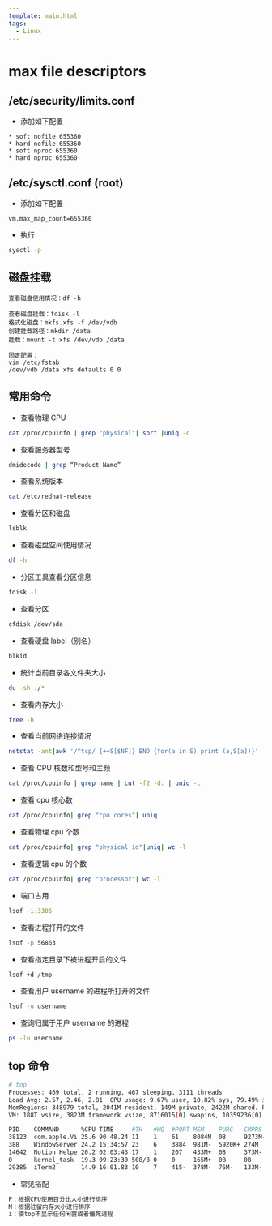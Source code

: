 ```yaml
---
template: main.html
tags:
  - Linux
---
```


# max file descriptors

## /etc/security/limits.conf

- 添加如下配置

```shell
* soft nofile 655360
* hard nofile 655360
* soft nproc 655360
* hard nproc 655360
```

## /etc/sysctl.conf (root)

- 添加如下配置

```shell
vm.max_map_count=655360
```

- 执行

```bash
sysctl -p
```

## 磁盘挂载

```shell
查看磁盘使用情况：df -h

查看磁盘挂载：fdisk -l
格式化磁盘：mkfs.xfs -f /dev/vdb
创建挂载路径：mkdir /data
挂载：mount -t xfs /dev/vdb /data

固定配置：
vim /etc/fstab
/dev/vdb /data xfs defaults 0 0
```

## 常用命令

- 查看物理 CPU

```bash
cat /proc/cpuinfo | grep "physical"| sort |uniq -c
```

- 查看服务器型号

```bash
dmidecode | grep “Product Name”
```

- 查看系统版本

```bash
cat /etc/redhat-release
```

- 查看分区和磁盘

```bash
lsblk
```

- 查看磁盘空间使用情况

```bash
df -h
```

- 分区工具查看分区信息

```bash
fdisk -l
```

- 查看分区

```bash
cfdisk /dev/sda
```

- 查看硬盘 label（别名）

```bash
blkid
```

- 统计当前目录各文件夹大小

```bash
du -sh ./*
```

- 查看内存大小

```bash
free -h
```

- 查看当前网络连接情况

```bash
netstat -ant|awk '/^tcp/ {++S[$NF]} END {for(a in S) print (a,S[a])}'
```

- 查看 CPU 核数和型号和主频

```bash
cat /proc/cpuinfo | grep name | cut -f2 -d: | uniq -c
```

- 查看 cpu 核心数

```bash
cat /proc/cpuinfo| grep "cpu cores"| uniq
```

- 查看物理 cpu 个数

```bash
cat /proc/cpuinfo| grep "physical id"|uniq| wc -l
```

- 查看逻辑 cpu 的个数

```bash
cat /proc/cpuinfo| grep "processor"| wc -l
```

- 端口占用

```bash
lsof -i:3306
```

- 查看进程打开的文件

```bash
lsof -p 56863
```

- 查看指定目录下被进程开启的文件

```bash
lsof +d /tmp
```

- 查看用户 username 的进程所打开的文件

```bash
lsof -u username
```

- 查询归属于用户 username 的进程

```bash
ps -lu username
```

## top 命令

```bash
# top
Processes: 469 total, 2 running, 467 sleeping, 3111 threads                                                                                                                     15:32:48
Load Avg: 2.57, 2.46, 2.81  CPU usage: 9.67% user, 10.82% sys, 79.49% idle   SharedLibs: 438M resident, 89M data, 23M linkedit.
MemRegions: 348979 total, 2041M resident, 149M private, 2422M shared. PhysMem: 15G used (1960M wired), 83M unused.
VM: 188T vsize, 3823M framework vsize, 8716015(0) swapins, 10359236(0) swapouts. Networks: packets: 63434144/53G in, 46790060/28G out. Disks: 22489480/544G read, 13429524/440G written.

PID    COMMAND      %CPU TIME     #TH   #WQ  #PORT MEM    PURG   CMPRS  PGRP  PPID  STATE    BOOSTS             %CPU_ME %CPU_OTHRS UID  FAULTS     COW     MSGSENT     MSGRECV
38123  com.apple.Vi 25.6 90:48.24 11    1    61    8084M  0B     9273M- 38123 1     sleeping *4[3]              0.00000 0.00000    501  6363101+   92      490         186
388    WindowServer 24.2 15:34:57 23    6    3884  981M-  5920K+ 274M   388   1     sleeping *0[1]              4.67062 2.97198    88   55674126+  9413740 404174596+  288000142+
14642  Notion Helpe 20.2 02:03:43 17    1    207   433M+  0B     373M-  14632 14632 sleeping *0[121]            0.00000 0.00000    501  9917166+   225816  9774063+    4216281+
0      kernel_task  19.3 09:23:30 508/8 0    0     165M+  0B     0B     0     0     running   0[0]              0.00000 0.00000    0    53925      0       1398020956+ 1170512637+
29385  iTerm2       14.9 16:01.83 10    7    415-  378M-  76M-   133M-  29385 1     sleeping *0[4915]           0.74361 1.26299    501  9827951+   421     1833342+    386319+
```

- 常见搭配

```bash
P：根据CPU使用百分比大小进行排序
M：根据驻留内存大小进行排序
i：使top不显示任何闲置或者僵死进程
```
